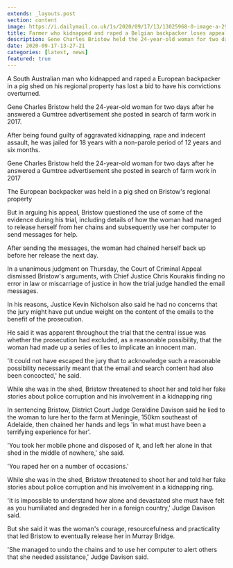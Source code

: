 ```yaml
---
extends: _layouts.post
section: content
image: https://i.dailymail.co.uk/1s/2020/09/17/13/13025968-0-image-a-29_1600345078997.jpg 
title: Farmer who kidnapped and raped a Belgian backpacker loses appeal against his convictions  
description: Gene Charles Bristow held the 24-year-old woman for two days after he answered a Gumtree advertisement she posted in search of farm work in South Australia in 2017. 
date: 2020-09-17-13-27-21 
categories: [latest, news] 
featured: true 
--- 
```

A South Australian man who kidnapped and raped a European backpacker in a pig shed on his regional property has lost a bid to have his convictions overturned.

Gene Charles Bristow held the 24-year-old woman for two days after he answered a Gumtree advertisement she posted in search of farm work in 2017.

After being found guilty of aggravated kidnapping, rape and indecent assault, he was jailed for 18 years with a non-parole period of 12 years and six months.

Gene Charles Bristow held the 24-year-old woman for two days after he answered a Gumtree advertisement she posted in search of farm work in 2017 

The European backpacker was held in a pig shed on Bristow's regional property 

But in arguing his appeal, Bristow questioned the use of some of the evidence during his trial, including details of how the woman had managed to release herself from her chains and subsequently use her computer to send messages for help.

After sending the messages, the woman had chained herself back up before her release the next day.

In a unanimous judgment on Thursday, the Court of Criminal Appeal dismissed Bristow's arguments, with Chief Justice Chris Kourakis finding no error in law or miscarriage of justice in how the trial judge handled the email messages.

In his reasons, Justice Kevin Nicholson also said he had no concerns that the jury might have put undue weight on the content of the emails to the benefit of the prosecution.

He said it was apparent throughout the trial that the central issue was whether the prosecution had excluded, as a reasonable possibility, that the woman had made up a series of lies to implicate an innocent man.

'It could not have escaped the jury that to acknowledge such a reasonable possibility necessarily meant that the email and search content had also been concocted,' he said.

While she was in the shed, Bristow threatened to shoot her and told her fake stories about police corruption and his involvement in a kidnapping ring 

In sentencing Bristow, District Court Judge Geraldine Davison said he lied to the woman to lure her to the farm at Meningie, 150km southeast of Adelaide, then chained her hands and legs 'in what must have been a terrifying experience for her'.

'You took her mobile phone and disposed of it, and left her alone in that shed in the middle of nowhere,' she said.

'You raped her on a number of occasions.'

While she was in the shed, Bristow threatened to shoot her and told her fake stories about police corruption and his involvement in a kidnapping ring.

'It is impossible to understand how alone and devastated she must have felt as you humiliated and degraded her in a foreign country,' Judge Davison said.

But she said it was the woman's courage, resourcefulness and practicality that led Bristow to eventually release her in Murray Bridge.

'She managed to undo the chains and to use her computer to alert others that she needed assistance,' Judge Davison said.

